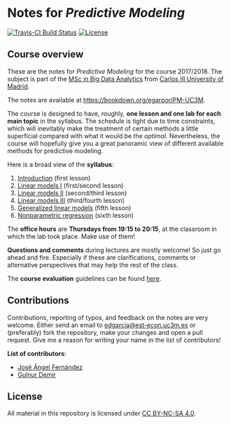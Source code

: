 <!-- README.md is generated from README.Rmd. Please edit that file -->
Notes for *Predictive Modeling*
===============================

[![Travis-CI Build Status](https://travis-ci.org/egarpor/PM-UC3M.svg?branch=master)](https://travis-ci.org/egarpor/PM-UC3M) [![License](https://img.shields.io/badge/license-CC_BY--NC--SA_4.0-blue.svg)](https://creativecommons.org/licenses/by-nc-sa/4.0/)

Course overview
---------------

These are the notes for *Predictive Modeling* for the course 2017/2018. The subject is part of the [MSc in Big Data Analytics](https://www.uc3m.es/ss/Satellite/Postgrado/en/Detalle/Estudio_C/1371210340413/1371219633369/Master_in_Big_Data_Analytics) from [Carlos III University of Madrid](http://www.uc3m.es/).

The notes are available at <https://bookdown.org/egarpor/PM-UC3M>.

The course is designed to have, roughly, **one lesson and one lab for each main topic** in the syllabus. The schedule is tight due to time constraints, which will inevitably make the treatment of certain methods a little superficial compared with what it would be the *optimal*. Nevertheless, the course will hopefully give you a great panoramic view of different available methods for predictive modeling.

Here is a broad view of the **syllabus**:

1.  [Introduction](https://bookdown.org/egarpor/PM-UC3M) (first lesson)
2.  [Linear models I](https://bookdown.org/egarpor/PM-UC3M/lm-i.html) (first/second lesson)
3.  [Linear models II](https://bookdown.org/egarpor/PM-UC3M/lm-ii.html) (second/third lesson)
4.  [Linear models III](https://bookdown.org/egarpor/PM-UC3M/lm-iii.html) (third/fourth lesson)
5.  [Generalized linear models](https://bookdown.org/egarpor/PM-UC3M/glm.html) (fifth lesson)
6.  [Nonparametric regression](https://bookdown.org/egarpor/PM-UC3M/npreg.html) (sixth lesson)

<!-- 7.  [Generalized additive models](https://bookdown.org/egarpor/PM-UC3M/gam.html) (seventh lesson -- skipped) -->
The **office hours** are **Thursdays from 19:15 to 20:15**, at the classroom in which the lab took place. Make use of them!

**Questions and comments** during lectures are mostly welcome! So just go ahead and fire. Especially if these are clarifications, comments or alternative perspectives that may help the rest of the class.

The **course evaluation** guidelines can be found [here](https://bookdown.org/egarpor/PM-UC3M/app-evaluation.html).

Contributions
-------------

Contributions, reporting of typos, and feedback on the notes are very welcome. Either send an email to <edgarcia@est-econ.uc3m.es> or (preferably) fork the repository, make your changes and open a pull request. Give me a reason for writing your name in the list of contributors!

**List of contributors**:

-   [José Ángel Fernández](https://github.com/jangelfdez)
-   [Gulnur Demir](https://www.linkedin.com/in/gulnurdemir/)

License
-------

All material in this repository is licensed under [CC BY-NC-SA 4.0](https://creativecommons.org/licenses/by-nc-sa/4.0/).
